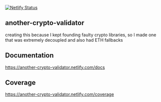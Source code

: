 
[![Netlify Status](https://api.netlify.com/api/v1/badges/e23ed90c-031c-4dc3-aaaf-8d8408c81c99/deploy-status)](https://app.netlify.com/sites/another-crypto-validator/deploys)
## another-crypto-validator

creating this because I kept founding faulty crypto libraries, so I made one that was extremely decoupled and also had ETH fallbacks


## Documentation
https://another-crypto-validator.netlify.com/docs

## Coverage
https://another-crypto-validator.netlify.com/coverage
